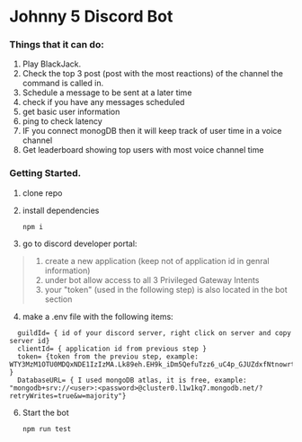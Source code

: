# Johnny 5 Discord Bot

### Things that it can do:
1. Play BlackJack.
2. Check the top 3 post (post with the most reactions) of the channel the command is called in.
3. Schedule a message to be sent at a later time
4. check if you have any messages scheduled
5. get basic user information
6. ping to check latency
7. IF you connect monogDB then it will keep track of user time in a voice channel
8. Get leaderboard showing top users with most voice channel time


### Getting Started.

1. clone repo

2. install dependencies
   ```
   npm i
   ```

4. go to discord developer portal:
> 1.  create a new application (keep not of application id in genral information)
> 2.  under bot allow access to all 3 Privileged Gateway Intents
> 3.  your "token" (used in the following step) is also located in the bot section
  
4. make a .env file with the following items:
```
  guildId= { id of your discord server, right click on server and copy server id}
  clientId= { application id from previous step }
  token= {token from the previou step, example: WTY3MzM1OTU0MDQxNDE1IzIzMA.Lk89eh.EH9k_iDm5QefuTzz6_uC4p_GJUZdxfNtnowrto }
  DatabaseURL= { I used mongoDB atlas, it is free, example: "mongodb+srv://<user>:<password>@cluster0.l1w1kq7.mongodb.net/?retryWrites=true&w=majority"}
```

6. Start the bot
   ```
   npm run test
   ```

